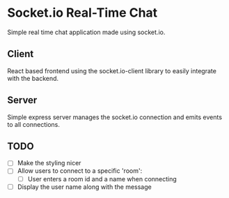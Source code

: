 # Socket.io Real-Time Chat

Simple real time chat application made using socket.io.

## Client

React based frontend using the socket.io-client library to easily integrate with the backend.

## Server

Simple express server manages the socket.io connection and emits events to all connections.

## TODO

- [ ] Make the styling nicer
- [ ] Allow users to connect to a specific 'room':
  - [ ] User enters a room id and a name when connecting
- [ ] Display the user name along with the message

